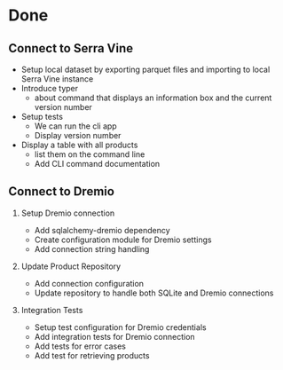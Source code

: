 # Done

## Connect to Serra Vine

* Setup local dataset by exporting parquet files and importing to local Serra Vine instance
* Introduce typer
  * about command that displays an information box and the current version number
* Setup tests
  * We can run the cli app
  * Display version number
* Display a table with all products
  * list them on the command line
  * Add CLI command documentation

## Connect to Dremio

1. Setup Dremio connection
   * Add sqlalchemy-dremio dependency
   * Create configuration module for Dremio settings
   * Add connection string handling

2. Update Product Repository
   * Add connection configuration
   * Update repository to handle both SQLite and Dremio connections

3. Integration Tests
   * Setup test configuration for Dremio credentials
   * Add integration tests for Dremio connection
   * Add tests for error cases
   * Add test for retrieving products
